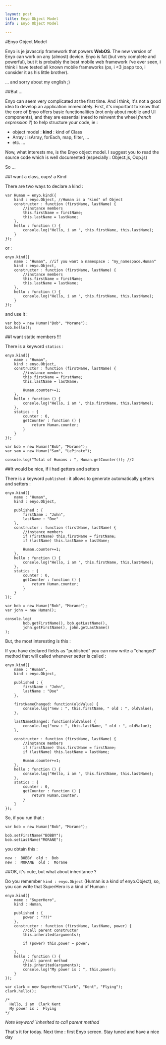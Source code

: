 ```yaml
---

layout: post
title: Enyo Object Model
info : Enyo Object Model

---
```


#Enyo Object Model

Enyo is je javascrip framework that powers **WebOS**. The new version of Enyo can work on any (almost) device. Enyo is fat (but very complete and powerful), but it is probably the best mobile web framework i've ever seen, i think i have tested all known mobile frameworks (ps, i <3 joapp too, i consider it as his little brother).

... and sorry about my english ;)

##But ...

Enyo can seem very complicated at the first time. And i think, it's not a good idea to develop an application immediately. First, it's important to know that the core of Enyo offers basic functionalities (not only about mobile and UI components), and they are essential (need to reinvent the wheel *french expression ?*) to help structure your code, ie :

- object model : **kind** : kind of Class
- Array : isArray, forEach, map, filter, ...
- etc. ...

Now, what interests me, is the Enyo object model. I suggest you to read the source code which is well documented (especially : Object.js, Oop.js)

So ...

##I want a class, oups! a Kind

There are two ways to declare a kind :

    var Human = enyo.kind({
        kind : enyo.Object, //Human is a "kind" of Object
        constructor : function (firstName, lastName) {
            //instance members
            this.firstName = firstName;
            this.lastName = lastName;
        },
        hello : function () {
            console.log("Hello, i am ", this.firstName, this.lastName);
        }
    });

or :

    enyo.kind({
        name : "Human", //if you want a namespace : "my_namespace.Human"
        kind : enyo.Object,
        constructor : function (firstName, lastName) {
            //instance members
            this.firstName = firstName;
            this.lastName = lastName;
        },
        hello : function () {
            console.log("Hello, i am ", this.firstName, this.lastName);
        }
    });

and use it :

    var bob = new Human("Bob", "Morane");
    bob.hello();

##I want static members !!!

There is a keyword `statics` :

    enyo.kind({
        name : "Human",
        kind : enyo.Object,
        constructor : function (firstName, lastName) {
            //instance members
            this.firstName = firstName;
            this.lastName = lastName;

            Human.counter+=1;
        },
        hello : function () {
            console.log("Hello, i am ", this.firstName, this.lastName);
        },
        statics : {
            counter : 0,
            getCounter : function () {
                return Human.counter;
            }
        }
    });

    var bob = new Human("Bob", "Morane");
    var sam = new Human("Sam", "LePirate");

    console.log("Total of Humans : ", Human.getCounter()); //2

##It would be nice, if i had getters and setters

There is a keyword `published` : it allows to generate automatically getters and setters :

    enyo.kind({
        name : "Human",
        kind : enyo.Object,

        published : {
            firstName : "John",
            lastName : "Doe"
        },
        constructor : function (firstName, lastName) {
            //instance members
            if (firstName) this.firstName = firstName;
            if (lastName) this.lastName = lastName;

            Human.counter+=1;
        },
        hello : function () {
            console.log("Hello, i am ", this.firstName, this.lastName);
        },
        statics : {
            counter : 0,
            getCounter : function () {
                return Human.counter;
            }
        }
    });

    var bob = new Human("Bob", "Morane");
    var john = new Human();

    console.log(
            bob.getFirstName(), bob.getLastName(),
            john.getFirstName(), john.getLastName()
    );

But, the most interesting is this :

If you have declared fields as "published" you can now write a "changed" method that will called whenever setter is called :

    enyo.kind({
        name : "Human",
        kind : enyo.Object,

        published : {
            firstName : "John",
            lastName : "Doe"
        },

        firstNameChanged: function(oldValue) {
            console.log("new : ", this.firstName, " old : ", oldValue);
        },

        lastNameChanged: function(oldValue) {
            console.log("new : ", this.lastName, " old : ", oldValue);
        },

        constructor : function (firstName, lastName) {
            //instance members
            if (firstName) this.firstName = firstName;
            if (lastName) this.lastName = lastName;

            Human.counter+=1;
        },
        hello : function () {
            console.log("Hello, i am ", this.firstName, this.lastName);
        },
        statics : {
            counter : 0,
            getCounter : function () {
                return Human.counter;
            }
        }
    });

So, if you run that :

    var bob = new Human("Bob", "Morane");

    bob.setFirstName("BOBBY");
    bob.setLastName("MORANE");

you obtain this :

    new :  BOBBY  old :  Bob
    new :  MORANE  old :  Morane

##OK, it's cute, but what about inheritance ?

Do you remember `kind : enyo.Object` (Human is a kind of enyo.Object), so, you can write that SuperHero is a kind of Human :

    enyo.kind({
        name : "SuperHero",
        kind : Human,

        published : {
            power : "???"
        },
        constructor : function (firstName, lastName, power) {
            //call parent constructor
            this.inherited(arguments);

            if (power) this.power = power;

        },
        hello : function () {
            //call parent method
            this.inherited(arguments);
            console.log("My power is : ", this.power);
        }
    });

    var clark = new SuperHero("Clark", "Kent", "Flying");
    clark.hello();

    /*
      Hello, i am  Clark Kent
      My power is :  Flying
    */


*Note keyword `inherited to call parent method*

That's it for today. Next time : first Enyo screen. Stay tuned and have a nice day